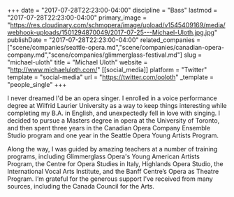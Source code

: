+++
date = "2017-07-28T22:23:00-04:00"
discipline = "Bass"
lastmod = "2017-07-28T22:23:00-04:00"
primary_image = "https://res.cloudinary.com/schmopera/image/upload/v1545409169/media/webhook-uploads/1501294870049/2017-07-25---Michael-Uloth.jpg.jpg"
publishDate = "2017-07-28T22:23:00-04:00"
related_companies = ["scene/companies/seattle-opera.md","scene/companies/canadian-opera-company.md","scene/companies/glimmerglass-festival.md"]
slug = "michael-uloth"
title = "Michael Uloth"
website = "http://www.michaeluloth.com/"
[[social_media]]
platform = "Twitter"
template = "social-media"
url = "https://twitter.com/ooloth"
_template = "people_single"
+++

I never dreamed I'd be an opera singer. I enrolled in a voice performance degree at Wilfrid Laurier University as a way to keep things interesting while completing my B.A. in English, and unexpectedly fell in love with singing. I decided to pursue a Masters degree in opera at the University of Toronto, and then spent three years in the Canadian Opera Company Ensemble Studio program and one year in the Seattle Opera Young Artists Program.

Along the way, I was guided by amazing teachers at a number of training programs, including Glimmerglass Opera's Young American Artists Program, the Centre for Opera Studies in Italy, Highlands Opera Studio, the International Vocal Arts Institute, and the Banff Centre’s Opera as Theatre Program. I’m grateful for the generous support I’ve received from many sources, including the Canada Council for the Arts.
